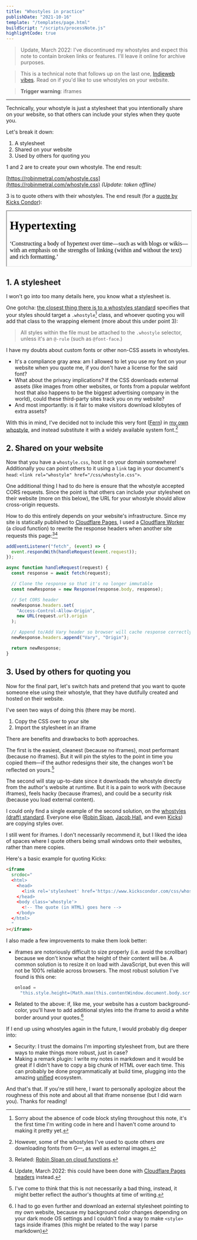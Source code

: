 ```yaml
---
title: "Whostyles in practice"
publishDate: "2021-10-16"
template: "/templates/page.html"
buildScript: "/scripts/processNote.js"
highlightCode: true
---
```


> Update, March 2022: I've discontinued my whostyles and expect this note to contain broken links or features. I'll leave it online for archive purposes.

> This is a technical note that follows up on the last one, [Indieweb vibes](./indieweb-vibes). Read on if you'd like to use whostyles on your website.

> **Trigger warning**: iframes

---

Technically, your whostyle is just a stylesheet that you intentionally share on your website, so that others can include your styles when they quote you.

Let's break it down:

1. A stylesheet
2. Shared on your website
3. Used by others for quoting you

1 and 2 are to create your own whostyle. The end result:

[https://robinmetral.com/whostyle.css](https://robinmetral.com/whostyle.css) _(Update: taken offline)_

3 is to quote others with their whostyles. The end result (for a [quote by Kicks Condor](https://www.kickscondor.com/hypertexting/)):

<iframe
  width="100%"
  srcdoc="
  <html style='background-color:var(--bg);'>
    <head>
      <link rel='stylesheet' href='https://www.kickscondor.com/css/whostyle.css' />
    </head>
    <body class='whostyle'>
      <h1>Hypertexting</h1>
      <p>‘Constructing a body of hypertext over time—such as with blogs or wikis—with an emphasis on the strengths of linking (within and without the text) and rich formatting.’</p>
    </body>
  </html>
  "
  onload="this.style.height=(Math.max(this.contentWindow.document.body.scrollHeight, this.contentWindow.document.documentElement.scrollHeight,this.contentWindow.document.body.offsetHeight, this.contentWindow.document.documentElement.offsetHeight,this.contentWindow.document.body.clientHeight, this.contentWindow.document.documentElement.clientHeight))+'px';"
></iframe>

## 1. A stylesheet

I won't go into too many details here, you know what a stylesheet is.

One gotcha: [the closest thing there is to a whostyles standard](https://www.kickscondor.com/whostyles/) specifies that your styles should target a `.whostyle`[^1] class, and whoever quoting you will add that class to the wrapping element (more about this under point 3):

> All styles within the file must be attached to the `.whostyle` selector, unless it's an `@-rule` (such as `@font-face`.)

I have my doubts about custom fonts or other non-CSS assets in whostyles.

- It's a compliance gray area: am I allowed to let you use my font on your website when you quote me, if you don't have a license for the said font?
- What about the privacy implications? If the CSS downloads external assets (like images from other websites, or fonts from a popular webfont host that also happens to be the biggest advertising company in the world), could these third-party sites track you on my website?
- And most importantly: is it fair to make visitors download kilobytes of extra assets?

With this in mind, I've decided not to include this very font ([Fern](https://djr.com/notes/junes-font-of-the-month-fern-text)) in [my own whostyle](https://robinmetral.com/whostyle.css), and instead substitute it with a widely available system font.[^2]

## 2. Shared on your website

Now that you have a `whostyle.css`, host it on your domain somewhere! Additionally you can point others to it using a `link` tag in your document's `head`: `<link rel="whostyle" href="/css/whostyle.css">`.

One additional thing I had to do here is ensure that the whostyle accepted CORS requests. Since the point is that others can include your stylesheet on their website (more on this below), the URL for your whostyle should allow cross-origin requests.

How to do this entirely depends on your website's infrastructure. Since my site is statically published to [Cloudflare Pages](https://pages.cloudflare.com/), I used a [Cloudflare Worker](https://workers.cloudflare.com/) (a cloud function) to rewrite the response headers when another site requests this page:[^3][^4]

```js
addEventListener("fetch", (event) => {
  event.respondWith(handleRequest(event.request));
});

async function handleRequest(request) {
  const response = await fetch(request);

  // Clone the response so that it's no longer immutable
  const newResponse = new Response(response.body, response);

  // Set CORS header
  newResponse.headers.set(
    "Access-Control-Allow-Origin",
    new URL(request.url).origin
  );

  // Append to/Add Vary header so browser will cache response correctly
  newResponse.headers.append("Vary", "Origin");

  return newResponse;
}
```

## 3. Used by others for quoting you

Now for the final part, let's switch hats and pretend that you want to quote someone else using their whostyle, that they have dutifully created and hosted on their website.

I've seen two ways of doing this (there may be more).

1. Copy the CSS over to your site
2. Import the stylesheet in an iframe

There are benefits and drawbacks to both approaches.

The first is the easiest, cleanest (because no iframes), most performant (because no iframes). But it will pin the styles to the point in time you copied them—if the author redesigns their site, the changes won't be reflected on yours.[^5]

The second will stay up-to-date since it downloads the whostyle directly from the author's website at runtime. But it is a pain to work with (because iframes), feels hacky (because iframes), and could be a security risk (because you load external content).

I could only find a single example of the second solution, on the [whostyles (draft) standard](https://www.kickscondor.com/whostyles/). Everyone else ([Robin Sloan](https://www.robinsloan.com/notes/whomst-styles/), [Jacob Hall](https://jacobhall.net/2021/08/horton-hears-a-whostyle/), and even [Kicks](https://www.kickscondor.com/one-year-of-maya.land/)) are copying styles over.

I still went for iframes. I don't necessarily recommend it, but I liked the idea of spaces where I quote others being small windows onto their websites, rather than mere copies.

Here's a basic example for quoting Kicks:

```html
<iframe
  srcdoc="
  <html>
    <head>
      <link rel='stylesheet' href='https://www.kickscondor.com/css/whostyle.css' />
    </head>
    <body class='whostyle'>
      <!-- The quote (in HTML) goes here -->
    </body>
  </html>
  "
></iframe>
```

I also made a few improvements to make them look better:

- iframes are notoriously difficult to size properly (i.e. avoid the scrollbar) because we don't know what the height of their content will be. A common solution is to resize it on load with JavaScript, but even this will not be 100% reliable across browsers. The most robust solution I've found is this one:
  ```js
  onload =
    "this.style.height=(Math.max(this.contentWindow.document.body.scrollHeight, this.contentWindow.document.documentElement.scrollHeight,this.contentWindow.document.body.offsetHeight, this.contentWindow.document.documentElement.offsetHeight,this.contentWindow.document.body.clientHeight, this.contentWindow.document.documentElement.clientHeight))+'px';";
  ```
- Related to the above: if, like me, your website has a custom background-color, you'll have to add additional styles into the iframe to avoid a white border around your quotes.[^6]

If I end up using whostyles again in the future, I would probably dig deeper into:

- Security: I trust the domains I'm importing stylesheet from, but are there ways to make things more robust, just in case?
- Making a remark plugin: I write my notes in markdown and it would be great if I didn't have to copy a big chunk of HTML over each time. This can probably be done programmatically at build time, plugging into the amazing [unified](https://unifiedjs.com/) ecosystem.

And that's that. If you're still here, I want to personally apologize about the roughness of this note and about all that iframe nonsense (but I did warn you). Thanks for reading!

[^1]: Sorry about the absence of code block styling throughout this note, it's the first time I'm writing code in here and I haven't come around to making it pretty yet.
[^2]: However, some of the whostyles I've used to quote others _are_ downloading fonts from G—, as well as external images.
[^3]: Related: [Robin Sloan on cloud functions](https://society.robinsloan.com/archive/cloud-study/).
[^4]: Update, March 2022: this could have been done with [Cloudflare Pages headers](https://developers.cloudflare.com/pages/platform/headers/) instead.
[^5]: I've come to think that this is not necessarily a bad thing, instead, it might better reflect the author's thoughts at time of writing.
[^6]: I had to go even further and download an external stylesheet pointing to my own website, because my background color changes depending on your dark mode OS settings and I couldn't find a way to make `<style>` tags inside iframes (this might be related to the way I parse markdown)
